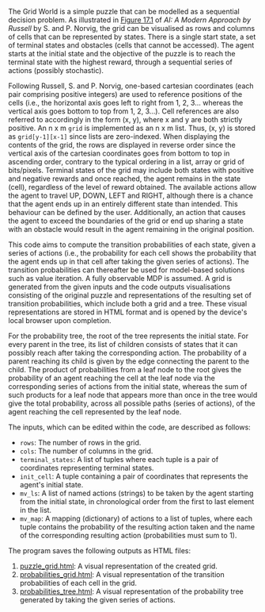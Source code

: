The Grid World is a simple puzzle that can be modelled as a sequential decision problem. As illustrated in [Figure 17.1](http://aima.cs.berkeley.edu/figures.pdf) of _AI: A Modern Approach by Russell_ by S. and P. Norvig, the grid can be visualised as rows and columns of cells that can be represented by states. There is a single start state, a set of terminal states and obstacles (cells that cannot be accessed). The agent starts at the initial state and the objective of the puzzle is to reach the terminal state with the highest reward, through a sequential series of actions (possibly stochastic). 

Following Russell, S. and P. Norvig, one-based cartesian coordinates (each pair comprising positive integers) are used to reference positions of the cells (i.e., the horizontal axis goes left to right from 1, 2, 3... whereas the vertical axis goes bottom to top from 1, 2, 3...). Cell references are also referred to accordingly in the form (x, y), where x and y are both strictly positive. An n x m `grid` is implemented as an n x m list. Thus, (x, y) is stored as `grid[y-1][x-1]` since lists are zero-indexed. When displaying the contents of the grid, the rows are displayed in reverse order since the vertical axis of the cartesian coordinates goes from bottom to top in ascending order, contrary to the typical ordering in a list, array or grid of bits/pixels. Terminal states of the grid may include both states with positive and negative rewards and once reached, the agent remains in the state (cell), regardless of the level of reward obtained. The available actions allow the agent to travel UP, DOWN, LEFT and RIGHT, although there is a chance that the agent ends up in an entirely different state than intended. This behaviour can be defined by the user. Additionally, an action that causes the agent to exceed the boundaries of the grid or end up sharing a state with an obstacle would result in the agent remaining in the original position.

This code aims to compute the transition probabilities of each state, given a series of actions (i.e., the probability for each cell shows the probability that the agent ends up in that cell after taking the given series of actions). The transition probabilities can thereafter be used for model-based solutions such as value iteration. A fully observable MDP is assumed. A grid is generated from the given inputs and the code outputs visualisations consisting of the original puzzle and representations of the resulting set of transition probabilities, which include both a grid and a tree. These visual representations are stored in HTML format and is opened by the device's local browser upon completion.

For the probability tree, the root of the tree represents the initial state. For every parent in the tree, its list of children consists of states that it can possibly reach after taking the corresponding action. The probability of a parent reaching its child is given by the edge connecting the parent to the child. The product of probabilities from a leaf node to the root gives the probability of an agent reaching the cell at the leaf node via the corresponding series of actions from the initial state, whereas the sum of such products for a leaf node that appears more than once in the tree would give the total probability, across all possible paths (series of actions), of the agent reaching the cell represented by the leaf node.

The inputs, which can be edited within the code, are described as follows:
* `rows`: The number of rows in the grid.
* `cols`: The number of columns in the grid.
* `terminal_states`: A list of tuples where each tuple is a pair of coordinates representing terminal states.
* `init_cell`: A tuple containing a pair of coordinates that represents the agent's initial state.
* `mv_ls`: A list of named actions (strings) to be taken by the agent starting from the initial state, in chronological order from the first to last element in the list.
* `mv_map`: A mapping (dictionary) of actions to a list of tuples, where each tuple contains the probability of the resulting action taken and the name of the corresponding resulting action (probabilities must sum to 1).

The program saves the following outputs as HTML files:
1. [puzzle_grid.html](probabilties_outputs/puzzle_grid.html): A visual representation of the created grid.
2. [probabilities_grid.html](probabilties_outputs/probabilities_grid.html): A visual representation of the transition probabilities of each cell in the grid.
3. [probabilities_tree.html](probabilties_outputs/probabilities_tree.html): A visual representation of the probability tree generated by taking the given series of actions.
